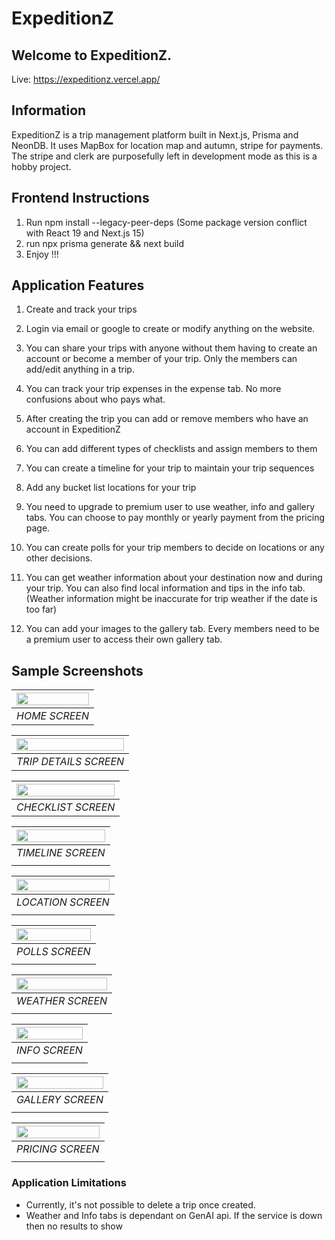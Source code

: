 # ExpeditionZ

## Welcome to ExpeditionZ.

Live: https://expeditionz.vercel.app/

## Information

ExpeditionZ is a trip management platform built in Next.js, Prisma and NeonDB. It uses MapBox for location map and autumn, stripe for payments. The stripe and clerk are purposefully left in development mode as this is a hobby project.

## Frontend Instructions

1. Run npm install --legacy-peer-deps (Some package version conflict with React 19 and Next.js 15)
2. run npx prisma generate && next build
3. Enjoy !!!

## Application Features

1. Create and track your trips

2. Login via email or google to create or modify anything on the website.

3. You can share your trips with anyone without them having to create an account or become a member of your trip. Only the members can add/edit anything in a trip.

4. You can track your trip expenses in the expense tab. No more confusions about who pays what.

5. After creating the trip you can add or remove members who have an account in ExpeditionZ

6. You can add different types of checklists and assign members to them

7. You can create a timeline for your trip to maintain your trip sequences

8. Add any bucket list locations for your trip

9. You need to upgrade to premium user to use weather, info and gallery tabs. You can choose to pay monthly or yearly payment from the pricing page.

10. You can create polls for your trip members to decide on locations or any other decisions.

11. You can get weather information about your destination now and during your trip. You can also find local information and tips in the info tab.
    (Weather information might be inaccurate for trip weather if the date is too far)

12. You can add your images to the gallery tab. Every members need to be a premium user to access their own gallery tab.

## Sample Screenshots

| <img src="https://github.com/user-attachments/assets/d7a5f99a-4b2d-4198-84b2-f3cfb169e20d" width=100% height=100%> |
| :----------------------------------------------------------------------------------------------------------------: |
|                                                   _HOME SCREEN_                                                    |

| <img src="https://github.com/user-attachments/assets/c2d6cf9a-54f2-4285-bb73-235acf6b54a0" width=100% height=100%> |
| :----------------------------------------------------------------------------------------------------------------: |
|                                               _TRIP DETAILS SCREEN_                                                |

| <img src="https://github.com/user-attachments/assets/ce4dc295-01a8-467a-8dfb-81d4b689706f" width=100% height=100%> |
| :----------------------------------------------------------------------------------------------------------------: |
|                                                 _CHECKLIST SCREEN_                                                 |

| <img src="https://github.com/user-attachments/assets/fa1ca958-5034-4473-8715-2fed5d6649b3" width=100% height=100%> |
| :----------------------------------------------------------------------------------------------------------------: |
|                                                 _TIMELINE SCREEN_                                                  |
|                                                                                                                    |

| <img src="https://github.com/user-attachments/assets/edb6db0c-7ef9-4578-8b5b-ddf018c4faac" width=100% height=100%> |
| :----------------------------------------------------------------------------------------------------------------: |
|                                                 _LOCATION SCREEN_                                                  |
|                                                                                                                    |

| <img src="https://github.com/user-attachments/assets/0ce707d0-6798-4ad7-b98a-cc473a30cf1b" width=100% height=100%> |
| :----------------------------------------------------------------------------------------------------------------: |
|                                                   _POLLS SCREEN_                                                   |
|                                                                                                                    |

| <img src="https://github.com/user-attachments/assets/01482619-e148-48b5-a808-10156290b57e" width=100% height=100%> |
| :----------------------------------------------------------------------------------------------------------------: |
|                                                  _WEATHER SCREEN_                                                  |
|                                                                                                                    |

| <img src="https://github.com/user-attachments/assets/910ad637-f651-4b0c-8478-98db55b7e4c6" width=100% height=100%> |
| :----------------------------------------------------------------------------------------------------------------: |
|                                                   _INFO SCREEN_                                                    |
|                                                                                                                    |

| <img src="https://github.com/user-attachments/assets/3ac52059-c280-4bf3-9bae-508ac64571e8" width=100% height=100%> |
| :----------------------------------------------------------------------------------------------------------------: |
|                                                  _GALLERY SCREEN_                                                  |
|                                                                                                                    |

| <img src="https://github.com/user-attachments/assets/ad443642-9966-43ee-b9cb-cb2c0f16ac66" width=100% height=100%> |
| :----------------------------------------------------------------------------------------------------------------: |
|                                                  _PRICING SCREEN_                                                  |
|                                                                                                                    |

### Application Limitations

- Currently, it's not possible to delete a trip once created.
- Weather and Info tabs is dependant on GenAI api. If the service is down then no results to show
